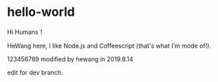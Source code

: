 # hello-world
Hi Humans！

HeWang here, I like Node.js and Coffeescript (that's what I'm mode of!).

123456789
modified by hewang in 2019.8.14

edit for dev branch.

